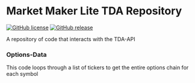 # Market Maker Lite TDA Repository
<!-- 
[![Website](https://cldup.com/dTxpPi9lDf.thumb.png)](https://nodesource.com/products/nsolid)
-->
[![GitHub license](https://badgen.net/github/license/MarketMakerLite/TDA)](https://github.com/MarketMakerLite/TDA/blob/master/LICENSE)
[![GitHub release](https://img.shields.io/github/release/MarketMakerLite/TDA.svg)](https://GitHub.com/Naereen/MarketMakerLite/TDA/releases/)

A repository of code that interacts with the TDA-API

### Options-Data

This code loops through a list of tickers to get the entire options chain for each symbol
